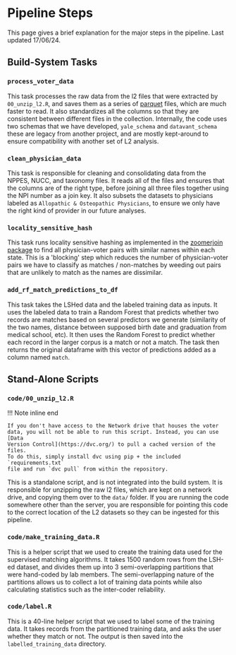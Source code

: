 # Pipeline Steps

This page gives a brief explanation for the major steps in the pipeline. Last
updated 17/06/24.


## Build-System Tasks

### `process_voter_data`

This task processes the raw data from the l2 files that were extracted by
`00_unzip_l2.R`, and saves them as a series of
[parquet](https://parquet.apache.org/) files, which are much faster to read. It
also standardizes all the columns so that they are consistent between different
files in the collection. Internally, the code uses two schemas that we have
developed,  `yale_schema` and `datavant_schema` these are legacy from another
project, and are mostly kept-around to ensure compatibility with another set of
L2 analysis.

### `clean_physician_data`

This task is responsible for cleaning and consolidating data from the NPPES,
NUCC, and taxonomy files. It reads all of the files and ensures that the
columns are of the right type, before joining all three files together
using the NPI number as a join key. It also subsets the datasets to
physicians labeled as `Allopathic & Osteopathic Physicians`, to ensure we
only have the right kind of provider in our future analyses.


### `locality_sensitive_hash`

This task runs locality sensitive hashing as implemented in the [zoomerjoin
package](https://cran.r-project.org/web/packages/zoomerjoin/index.html) to find
all physician-voter pairs with similar names within each state. This is a
'blocking' step which reduces the number of physician-voter pairs we have to
classify as matches / non-matches by weeding out pairs that are unlikely to
match as the names are dissimilar.

### `add_rf_match_predictions_to_df`

This task takes the LSHed data and the labeled training data as inputs. It uses
the labeled data to train a Random Forest that predicts whether two records are
matches based on several predictors we generate (similarity of the two names,
distance between supposed birth date and graduation from medical
school, etc). It then uses the Random Forest to predict whether each
record in the larger corpus is a match or not a match. The task then returns
the original dataframe with this vector of predictions added as a column named
`match`.

## Stand-Alone Scripts

### `code/00_unzip_l2.R`

!!! Note inline end

    If you don't have access to the Network drive that houses the voter
    data, you will not be able to run this script. Instead, you can use [Data
    Version Control](https://dvc.org/) to pull a cached version of the files.
    To do this, simply install dvc using pip + the included `requirements.txt`
    file and run `dvc pull` from within the repository.

This is a standalone script, and is not integrated into the build system. It is
responsible for unzipping the raw l2 files, which are kept on a network drive,
and copying them over to the `data/` folder. If you are running the
code somewhere other than the server, you are responsible for
pointing this code to the correct location of the L2 datasets so
they can be ingested for this pipeline.


### `code/make_training_data.R`

This is a helper script that we used to create the training data used for the
supervised matching algorithms. It takes 1500 random rows from the LSH-ed
dataset, and divides them up into 3 semi-overlapping partitions that were
hand-coded by lab members. The semi-overlapping nature of the partitions allows
us to collect a lot of training data points while also calculating statistics
such as the inter-coder reliability.

### `code/label.R`

This is a 40-line helper script that we used to label some of the training
data. It takes records from the partitioned training data, and asks the user
whether they match or not. The output is then saved into the
`labelled_training_data` directory.

